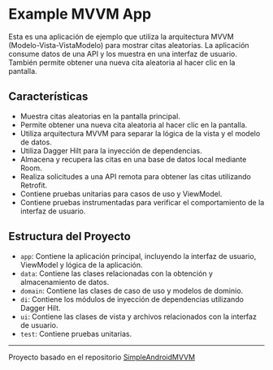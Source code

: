 # Example MVVM App

Esta es una aplicación de ejemplo que utiliza la arquitectura MVVM (Modelo-Vista-VistaModelo) para mostrar citas aleatorias. 
La aplicación consume datos de una API y los muestra en una interfaz de usuario.
También permite obtener una nueva cita aleatoria al hacer clic en la pantalla.

## Características

- Muestra citas aleatorias en la pantalla principal.
- Permite obtener una nueva cita aleatoria al hacer clic en la pantalla.
- Utiliza arquitectura MVVM para separar la lógica de la vista y el modelo de datos.
- Utiliza Dagger Hilt para la inyección de dependencias.
- Almacena y recupera las citas en una base de datos local mediante Room.
- Realiza solicitudes a una API remota para obtener las citas utilizando Retrofit.
- Contiene pruebas unitarias para casos de uso y ViewModel.
- Contiene pruebas instrumentadas para verificar el comportamiento de la interfaz de usuario.

## Estructura del Proyecto

- `app`: Contiene la aplicación principal, incluyendo la interfaz de usuario, ViewModel y lógica de la aplicación.
- `data`: Contiene las clases relacionadas con la obtención y almacenamiento de datos.
- `domain`: Contiene las clases de caso de uso y modelos de dominio.
- `di`: Contiene los módulos de inyección de dependencias utilizando Dagger Hilt.
- `ui`: Contiene las clases de vista y archivos relacionados con la interfaz de usuario.
- `test`: Contiene pruebas unitarias.

---

Proyecto basado en el repositorio [SimpleAndroidMVVM](https://github.com/ArisGuimera/SimpleAndroidMVVM)
